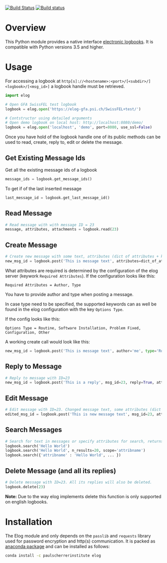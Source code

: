 [![Build Status](https://travis-ci.org/paulscherrerinstitute/py_elog.svg?branch=master)](https://travis-ci.org/paulscherrerinstitute/py_elog) [![Build status](https://ci.appveyor.com/api/projects/status/glo428gqw951y512?svg=true)](https://ci.appveyor.com/project/simongregorebner/py-elog)

# Overview
This Python module provides a native interface [electronic logbooks](https://midas.psi.ch/elog/). It is compatible with Python versions 3.5 and higher.

# Usage

For accessing a logbook at ```http[s]://<hostename>:<port>/[<subdir>/]<logbook>/[<msg_id>]``` a logbook handle must be retrieved.

```python
import elog

# Open GFA SwissFEL test logbook
logbook = elog.open('https://elog-gfa.psi.ch/SwissFEL+test/')

# Contstructor using detailed arguments
# Open demo logbook on local host: http://localhost:8080/demo/
logbook = elog.open('localhost', 'demo', port=8080, use_ssl=False)
```

Once you have hold of the logbook handle one of its public methods can be used to read, create, reply to, edit or delete the message.

## Get Existing Message Ids
Get all the existing message ids of a logbook

```python
message_ids = logbook.get_message_ids()
```

To get if of the last inserted message
```python
last_message_id = logbook.get_last_message_id()
```

## Read Message

```python
# Read message with with message ID = 23
message, attributes, attachments = logbook.read(23)
```

## Create Message

```python
# Create new message with some text, attributes (dict of attributes + kwargs) and attachments
new_msg_id = logbook.post('This is message text', attributes=dict_of_attributes, attachments=list_of_attachments, attribute_as_param='value')
```
 
What attributes are required is determined by the configuration of the elog server (keywork `Required Attributes`).
If the configuration looks like this:
 
```
Required Attributes = Author, Type
```
 
You have to provide author and type when posting a message.
 
In case type need to be specified, the supported keywords can as well be found in the elog configuration with the key `Options Type`.
 
If the config looks like this:
```
Options Type = Routine, Software Installation, Problem Fixed, Configuration, Other
```

A working create call would look like this:

```python
new_msg_id = logbook.post('This is message text', author='me', type='Routine')
```

 

## Reply to Message

```python
# Reply to message with ID=23
new_msg_id = logbook.post('This is a reply', msg_id=23, reply=True, attributes=dict_of_attributes, attachments=list_of_attachments, attribute_as_param='value')
```

## Edit Message

```python
# Edit message with ID=23. Changed message text, some attributes (dict of edited attributes + kwargs) and new attachments
edited_msg_id = logbook.post('This is new message text', msg_id=23, attributes=dict_of_changed_attributes, attachments=list_of_new_attachments, attribute_as_param='new value')
```

## Search Messages

```python
# Search for text in messages or specify attributes for search, returns list of message ids
logbook.search('Hello World')
logbook.search('Hello World', n_results=20, scope='attribname')
logbook.search({'attribname' : 'Hello World', ... })
```

## Delete Message (and all its replies)

```python
# Delete message with ID=23. All its replies will also be deleted.
logbook.delete(23)
```

__Note:__ Due to the way elog implements delete this function is only supported on english logbooks.

# Installation
The Elog module and only depends on the `passlib` and `requests` library used for password encryption and http(s) communication. It is packed as [anaconda package](https://anaconda.org/paulscherrerinstitute/elog) and can be installed as follows:

```bash
conda install -c paulscherrerinstitute elog
```